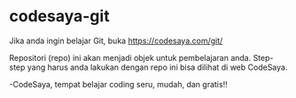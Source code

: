 # codesaya-git

Jika anda ingin belajar Git, buka https://codesaya.com/git/

Repositori (repo) ini akan menjadi objek untuk pembelajaran anda. Step-step yang harus anda lakukan dengan repo ini bisa dilihat di web CodeSaya.

-CodeSaya, tempat belajar coding seru, mudah, dan gratis!!
